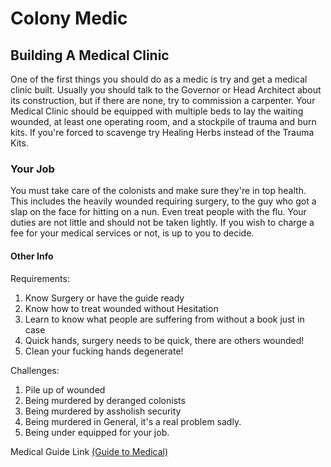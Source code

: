 # Colony Medic
## Building A Medical Clinic

One of the first things you should do as a medic is try and get a
medical clinic built. Usually you should talk to the Governor or Head
Architect about its construction, but if there are none, try to
commission a carpenter. Your Medical Clinic should be equipped with
multiple beds to lay the waiting wounded, at least one operating room,
and a stockpile of trauma and burn kits. If you're forced to scavenge
try Healing Herbs instead of the Trauma Kits.

### Your Job

You must take care of the colonists and make sure they're in top health.
This includes the heavily wounded requiring surgery, to the guy who got
a slap on the face for hitting on a nun. Even treat people with the flu.
Your duties are not little and should not be taken lightly. If you wish
to charge a fee for your medical services or not, is up to you to
decide.

#### Other Info

Requirements:

1.  Know Surgery or have the guide ready
2.  Know how to treat wounded without Hesitation
3.  Learn to know what people are suffering from without a book just in
    case
4.  Quick hands, surgery needs to be quick, there are others wounded\!
5.  Clean your fucking hands degenerate\!

Challenges:

1.  Pile up of wounded
2.  Being murdered by deranged colonists
3.  Being murdered by assholish security
4.  Being murdered in General, it's a real problem sadly.
5.  Being under equipped for your job.

Medical Guide Link [(Guide to Medical)](Guide_to_Medical "wikilink")
